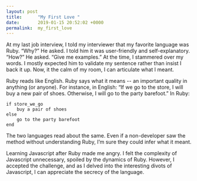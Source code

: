 ```yaml
---
layout: post
title:      "My First Love "
date:       2019-01-15 20:52:02 +0000
permalink:  my_first_love
---
```



At my last job interview, I told my interviewer that my favorite language was Ruby. 
“Why?” He asked. I told him it was user-friendly and self-explanatory. 
“How?” He asked. “Give me examples.” 
At the time, I stammered over my words. I mostly expected him to validate my sentence rather than insist I back it up. Now, it the calm of my room, I can articulate what I meant. 

Ruby reads like English.
Ruby says what it means -- an important quality in anything (or anyone). For instance, in English: “If we go to the store, I will buy a new pair of shoes. Otherwise, I will go to the party barefoot.” 
In Ruby:

	if store_we_go
		buy a pair of shoes
	else
		go to the party barefoot
	end 

The two languages read about the same. Even if a non-developer saw the method without understanding Ruby, I’m sure they could infer what it meant. 

Learning Javascript after Ruby made me angry. I felt the complexity of Javascript unnecessary, spoiled by the dynamics of Ruby. However, I accepted the challenge, and as I delved into the interesting divots of Javascript, I can appreciate the secrecy of the language. 

